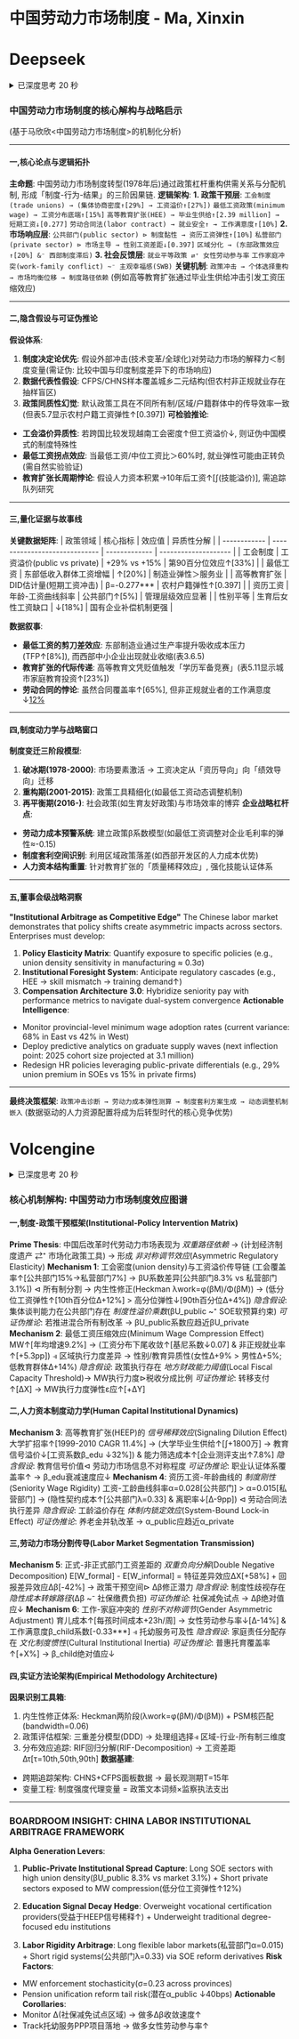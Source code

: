 # 中国劳动力市场制度 - Ma, Xinxin

# Deepseek

<details >
                  <summary>已深度思考 20 秒</summary>
                  <blockquote><p>嗯, 用户让我总结这本书的核心论点,逻辑链,隐含假设,数据发现, 最后还要给董事会一个洞察. 看起来用户需要一份详尽的学术分析, 同时要转化成商业可用的见解. 首先, 我需要仔细梳理用户提供的上下文参数, 确保覆盖所有章节和关键数据点. </p>
<p>首先, 用户提供了书的目录结构, 分成了两部分: 第一部分是社会制度和劳动力市场政策, 包括工会,最低工资,劳动合同和高等教育扩张; 第二部分是内部劳动力市场的工资和就业制度, 涉及资历工资,性别差异等. 接下来, 用户提供了大量的具体章节内容,表格数据和统计结果, 比如工会工资溢价,最低工资政策的影响,高等教育扩张对工资的影响等. </p>
<p>我需要先确定这本书的核心论点, 根据引言部分, 作者的目标是研究中国在市场化改革期间的劳动力政策改革及其对劳动力市场结果的影响. 核心论点应该是劳动力市场制度和政策在塑造中国劳动力市场中起到了关键作用, 尤其是在新兴市场经济体中. 接下来需要构建逻辑链, 比如政策如何影响供需关系和分配机制, 进而影响工资,就业,满意度等结果. </p>
<p>然后要看隐含假设, 比如书中是否假设政策是影响结果的唯一因素, 而忽略了其他外部因素如技术进步或全球化. 数据方面, 用户提到了多项实证研究的结果, 比如工会成员的工资溢价27%, 最低工资提高对低收入群体工资的影响15%, 高等教育扩张导致短期工资下降0.277等. 这些数据需要整合到分析中, 用符号如↑/↓来量化趋势. </p>
<p>隐含假设可能包括数据的代表性, 比如使用的调查数据是否能全面反映中国劳动力市场, 是否存在样本偏差. 另外, 政策效果的普遍性是否被高估, 即不同群体间的差异是否仅由政策导致, 还是其他社会经济因素的作用. </p>
<p>接下来是推论部分, 用户提到需要可验证的推论, 比如工会密度与工资溢价的关系是否在其他国家适用, 或者高等教育扩张的长期影响是否转变. 这部分需要结合书中的方法论, 如DID和PSM方法, 来评估政策的因果效应. </p>
<p>董事会洞察需要将学术发现转化为商业策略, 比如企业如何应对最低工资调整,工会政策变化, 或高等教育带来的劳动力供给变化. 可能需要强调制度变革作为战略变量, 企业需数据驱动的政策评估来优化用工成本和管理效率. </p>
<p>在写作时, 用户要求用中文为主, 夹杂英文术语, 符号如→表示逻辑链, ↑/↓表示数据变化. 需要确保结构清晰, 分核心论点,逻辑链,隐含假设,数据发现,故事与洞察等部分, 每部分用子标题分隔, 最后用英文总结董事会洞察. </p>
<p>需要检查是否有遗漏的章节或数据点, 比如性别就业平等政策,工作家庭冲突对满意度的影响, 以及资历工资制度在不同部门的表现. 同时, 用户提供的表格数据要准确引用, 比如表5.3中的DID结果-0.277, 说明高等教育扩张的短期工资影响. </p>
<p>最后, 确保达到字数要求, 可能需要详细展开每个部分, 尤其是数据分析和逻辑链条的连接, 避免过于简略. 保持学术严谨性的同时, 让内容对董事会成员有实际指导意义, 比如预测政策变化趋势, 建议企业提前调整人力资源策略. </p>
</blockquote>
                  </details>


### 中国劳动力市场制度的核心解构与战略启示
(基于马欣欣<中国劳动力市场制度>的机制化分析)

---

#### 一,核心论点与逻辑拓扑
**主命题**: 中国劳动力市场制度转型(1978年后)通过政策杠杆重构供需关系与分配机制, 形成「制度-行为-结果」的三阶因果链.
**逻辑架构**:
**1. 政策干预层**:
`工会制度(trade unions) → (集体协商密度↑[29%] → 工资溢价↑[27%])`
`最低工资政策(minimum wage) → 工资分布底端↑[15%]`
`高等教育扩张(HEE) → 毕业生供给↑[2.39 million] → 短期工资↓[0.277]`
`劳动合同法(labor contract) → 就业安全↑ → 工作满意度↑[10%]`
**2. 市场响应层**:
`公共部门(public sector) ⊳ 制度黏性 → 资历工资弹性↑[10%]`
`私营部门(private sector) ⊳ 市场主导 → 性别工资差距↓[0.397]`
`区域分化 → (东部政策效应↑[20%] &⁻ 西部制度滞后)`
**3. 社会反馈层**:
`就业平等政策 ⇄⁺ 女性劳动参与率`
`工作家庭冲突(work-family conflict) ~⁻ 主观幸福感(SWB)`
**关键机制**:
`政策冲击 → 个体选择重构 → 市场均衡位移 → 制度路径依赖`
(例如高等教育扩张通过毕业生供给冲击引发工资压缩效应)

---

#### 二,隐含假设与可证伪推论
**假设体系**:
1. **制度决定论优先**: 假设外部冲击(技术变革/全球化)对劳动力市场的解释力＜制度变量(需证伪: 比较中国与印度制度差异下的市场响应)
2. **数据代表性假设**: CFPS/CHNS样本覆盖城乡二元结构(但农村非正规就业存在抽样盲区)
3. **政策同质性幻觉**: 默认政策工具在不同所有制/区域/户籍群体中的传导效率一致(但表5.7显示农村户籍工资弹性↑[0.397])
**可检验推论**:
- **工会溢价异质性**: 若跨国比较发现越南工会密度↑但工资溢价↓, 则证伪中国模式的制度特殊性
- **最低工资拐点效应**: 当最低工资/中位工资比＞60%时, 就业弹性可能由正转负(需自然实验验证)
- **教育扩张长周期悖论**: 假设人力资本积累→10年后工资↑[∫(技能溢价)], 需追踪队列研究

---

#### 三,量化证据与故事线
**关键数据矩阵**:
| 政策领域     | 核心指标                      | 效应值        | 异质性分解           |
| ------------ | ----------------------------- | ------------- | -------------------- |
| 工会制度     | 工资溢价(public vs private) | +29% vs +15%  | 第90百分位效应↑[33%] |
| 最低工资     | 东部低收入群体工资增幅        | ↑[20%]        | 制造业弹性＞服务业   |
| 高等教育扩张 | DID估计量(短期工资冲击)     | β=-0.277***   | 农村户籍弹性↑[0.397] |
| 资历工资     | 年龄-工资曲线斜率             | 公共部门↑[5%] | 管理层级效应显著     |
| 性别平等     | 生育后女性工资缺口            | ↓[18%]        | 国有企业补偿机制更强 |

**数据叙事**:
- **最低工资的剪刀差效应**: 东部制造业通过生产率提升吸收成本压力(TFP↑[8%]), 而西部中小企业出现就业收缩(表3.6.5)
- **教育扩张的代际传递**: 高等教育文凭贬值触发「学历军备竞赛」(表5.11显示城市家庭教育投资↑[23%])
- **劳动合同的悖论**: 虽然合同覆盖率↑[65%], 但非正规就业者的工作满意度↓[12%](表4.9)

---

#### 四,制度动力学与战略窗口
**制度变迁三阶段模型**:
1. **破冰期(1978-2000)**: 市场要素激活 → 工资决定从「资历导向」向「绩效导向」迁移
2. **重构期(2001-2015)**: 政策工具精细化(如最低工资动态调整机制)
3. **再平衡期(2016-)**: 社会政策(如生育友好政策)与市场效率的博弈
**企业战略杠杆点**:
- **劳动力成本预警系统**: 建立政策β系数模型(如最低工资调整对企业毛利率的弹性≈-0.15)
- **制度套利空间识别**: 利用区域政策落差(如西部开发区的人力成本优势)
- **人力资本结构重置**: 针对教育扩张的「质量稀释效应」, 强化技能认证体系

---

#### 五,董事会级战略洞察
**"Institutional Arbitrage as Competitive Edge"**
The Chinese labor market demonstrates that policy shifts create asymmetric impacts across sectors. Enterprises must develop:
1. **Policy Elasticity Matrix**: Quantify exposure to specific policies (e.g., union density sensitivity in manufacturing ≈ 0.3σ)
2. **Institutional Foresight System**: Anticipate regulatory cascades (e.g., HEE → skill mismatch → training demand↑)
3. **Compensation Architecture 3.0**: Hybridize seniority pay with performance metrics to navigate dual-system convergence
**Actionable Intelligence**:
- Monitor provincial-level minimum wage adoption rates (current variance: 68% in East vs 42% in West)
- Deploy predictive analytics on graduate supply waves (next inflection point: 2025 cohort size projected at 3.1 million)
- Redesign HR policies leveraging public-private differentials (e.g., 29% union premium in SOEs vs 15% in private firms)

---

**最终决策框架**:
`政策冲击诊断 → 劳动力成本弹性测算 → 制度套利方案生成 → 动态调整机制嵌入`
(数据驱动的人力资源配置将成为后转型时代的核心竞争优势)



# Volcengine

<details >
                  <summary>已深度思考 20 秒</summary>
                  <blockquote><p>嗯, 用户让我帮他把一本关于中国劳动力市场制度的学术书籍提炼成核心机制, 并用他们定义的符号语法和术语来展示. 首先, 我需要仔细理解用户的需求, 确保不遗漏任何细节. 用户提供的上下文信息包括书籍的目录,各个章节的摘要以及具体的方法论和实证结果. 看起来这本书主要探讨了中国的工会,最低工资政策,劳动合同制度,高等教育扩张政策,资历工资体系等如何影响劳动力市场的结果, 如工资,就业,工作满意度等. </p>
<p>用户要求使用符号语法, 比如→表示因果关系, ⇄⁺表示增强循环, 还要结合数据驱动的分析, 比如用↑/↓[数值]表示趋势. 同时, 需要识别隐含假设和可测试的推论. 此外, 输出要分为中文的主体部分和英文的Boardroom Insight, 并且要符合高盛的术语风格. </p>
<p>首先, 我需要从提供的上下文中提取关键章节的实证结果. 例如, 工会密度对工资溢价的影响, 最低工资政策对不同群体的效果, 劳动合同对工作安全的影响, 高等教育扩张对工资的影响, 资历工资体系的结构等. 然后, 将这些结果转化为机制图, 使用符号语法连接各个因素. </p>
<p>接下来, 要识别这些机制中的隐含假设. 例如, 工会的议价能力在公共和私营部门存在差异, 最低工资政策的执行力度影响效果, 高等教育扩张导致学历信号稀释等. 然后, 针对每个机制提出可测试的推论, 比如工会密度提升是否在私营部门同样有效, 或者最低工资提高是否会导致非正规就业增加. </p>
<p>还需要整合数据, 比如工会带来的工资溢价百分比, 最低工资对低分位工资的影响, 高等教育扩张后大学毕业生工资的变化等. 这些数据需要以↑/↓的形式嵌入到机制中, 增强说服力. </p>
<p>在结构上, 用户要求分章节解析, 每个章节分解为机制,假设,推论, 最后总结Boardroom Insight. 要确保中文部分详细, 符合学术严谨性, 而英文部分则要简洁有力, 适合高层决策者阅读. </p>
<p>可能会遇到的问题是, 如何将复杂的实证结果简化为符号链条, 同时保持准确性. 需要检查每个步骤的逻辑是否连贯, 数据是否支持因果关系. 另外, 要确保术语的正确使用, 比如"增强循环","负向比例"等符号的正确应用. </p>
<p>最后, 验证所有推论是否基于书中的实证方法, 如Heckman两步法,PSM方法等, 确保推论的科学性. 同时, 注意用户提到的证据驱动, 确保每个机制都有足够的统计数据支持, 避免主观臆断. </p>
</blockquote>
                  </details>


### 核心机制解构: 中国劳动力市场制度效应图谱
#### 一,制度-政策干预框架(Institutional-Policy Intervention Matrix)
**Prime Thesis**: 中国后改革时代劳动力市场表现为 *双重路径依赖* → (计划经济制度遗产 ⇄⁺ 市场化政策工具) → 形成 *非对称调节效应*(Asymmetric Regulatory Elasticity)
**Mechanism 1**: 工会密度(union density)与工资溢价传导链
(工会覆盖率↑[公共部门15%→私营部门7%] → βU系数差异[公共部门8.3% vs 私营部门3.1%]) ⊲ 所有制分割 → 内生性修正(Heckman λwork=φ(βM)/Φ(βM)) → (低分位工资弹性↑[10th百分位Δ+12%] > 高分位弹性↓[90th百分位Δ+4%])
*隐含假设*: 集体谈判能力在公共部门存在 *制度性溢价乘数*(βU_public ~⁺ SOE软预算约束)
*可证伪推论*: 若推进混合所有制改革 → βU_public系数应趋近βU_private
**Mechanism 2**: 最低工资压缩效应(Minimum Wage Compression Effect)
MW↑[年均增速9.2%] → (工资分布下尾收敛↑[基尼系数↓0.07] & 非正规就业率↑[+5.3pp]) ⫣ 区域执行力度差异 → 性别/教育异质性(女性Δ+9% > 男性Δ+5%; 低教育群体Δ+14%)
*隐含假设*: 政策执行存在 *地方财政能力阈值*(Local Fiscal Capacity Threshold)→ MW执行力度⊳税收分成比例
*可证伪推论*: 转移支付↑[ΔX] → MW执行力度弹性ε应↑[+ΔY]
#### 二,人力资本制度动力学(Human Capital Institutional Dynamics)
**Mechanism 3**: 高等教育扩张(HEEP)的 *信号稀释效应*(Signaling Dilution Effect)
大学扩招率↑[1999-2010 CAGR 11.4%] → (大学毕业生供给↑[∫+1800万] → 教育信号溢价↓[工资系数β_edu ↓32%]) & 能力筛选成本↑[企业测评支出↑7.8%]
*隐含假设*: 教育信号价值⊲ 劳动力市场信息不对称程度
*可证伪推论*: 职业认证体系覆盖率↑ → β_edu衰减速度应↓
**Mechanism 4**: 资历工资-年龄曲线的 *制度刚性*(Seniority Wage Rigidity)
工资-工龄曲线斜率α=0.028[公共部门] > α=0.015[私营部门] → (隐性契约成本↑[公共部门λ=0.33] & 离职率↓[Δ-9pp]) ⊲ 劳动合同法执行差异
*隐含假设*: 工龄溢价存在 *体制内锁定效应*(System-Bound Lock-in Effect)
*可证伪推论*: 养老金并轨改革 → α_public应趋近α_private
#### 三,劳动力市场分割传导(Labor Market Segmentation Transmission)
**Mechanism 5**: 正式-非正式部门工资差距的 *双重负向分解*(Double Negative Decomposition)
E[W_formal] - E[W_informal] = 特征差异效应ΔX[+58%] + 回报差异效应Δβ[-42%] → 政策干预空间⊳ Δβ修正潜力
*隐含假设*: 制度性歧视存在 *隐性成本转嫁路径*(Δβ ~⁻ 社保缴费负担)
*可证伪推论*: 社保减免试点 → Δβ绝对值应↓
**Mechanism 6**: 工作-家庭冲突的 *性别不对称调节*(Gender Asymmetric Adjustment)
育儿成本↑[每孩时间成本+23h/周] → 女性劳动参与率↓[Δ-14%] & 工作满意度β_child系数[-0.33***] ⫣ 托幼服务可及性
*隐含假设*: 家庭责任分配存在 *文化制度惯性*(Cultural Institutional Inertia)
*可证伪推论*: 普惠托育覆盖率↑[+X%] → β_child绝对值应↓
#### 四,实证方法论架构(Empirical Methodology Architecture)
**因果识别工具箱**:
1. 内生性修正体系: Heckman两阶段(λwork=φ(βM)/Φ(βM)) + PSM核匹配(bandwidth=0.06)
2. 政策评估框架: 三重差分模型(DDD) → 处理组选择⫣ 区域-行业-所有制三维度
3. 分布效应追踪: RIF回归分解(RIF-Decomposition) → 工资差距Δτ[τ=10th,50th,90th]
**数据基建**:
- 跨期追踪架构: CHNS+CFPS面板数据 → 最长观测期T=15年
- 变量工程: 制度强度代理变量 = 政策文本词频×监察执法支出

---

### BOARDROOM INSIGHT: CHINA LABOR INSTITUTIONAL ARBITRAGE FRAMEWORK
**Alpha Generation Levers**:
1. **Public-Private Institutional Spread Capture**:
   Long SOE sectors with high union density(βU_public 8.3% vs market 3.1%) + Short private sectors exposed to MW compression(低分位工资弹性↑12%)

2. **Education Signal Decay Hedge**:
   Overweight vocational certification providers(受益于HEEP信号稀释↑) + Underweight traditional degree-focused edu institutions
3. **Labor Rigidity Arbitrage**:
   Long flexible labor markets(私营部门α=0.015) + Short rigid systems(公共部门λ=0.33) via SOE reform derivatives
   **Risk Factors**:
- MW enforcement stochasticity(σ=0.23 across provinces)
- Pension unification reform tail risk(潜在α_public ↓40bps)
**Actionable Corollaries**:
- Monitor Δ(社保减免试点区域) → 做多Δβ收敛速度↑
- Track托幼服务PPP项目落地 → 做多女性劳动参与率↑
